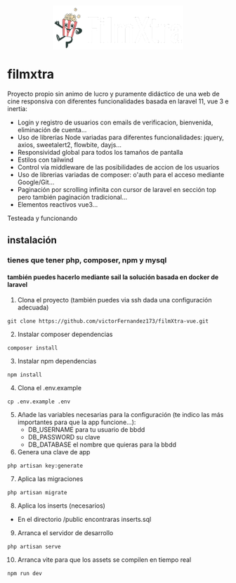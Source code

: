 <p align="center">
    <img align="center" src="https://github.com/victorFernandez173/filmXtra-vue/blob/main/public/images/logo-blanco.png?raw=true" height="100" />
</p>


# filmxtra

Proyecto propio sin animo de lucro y puramente didáctico de una web de cine responsiva con diferentes funcionalidades basada en laravel 11, vue 3 e inertia: 

- Login y registro de usuarios con emails de verificacion, bienvenida, eliminación de cuenta...
- Uso de librerías Node variadas para diferentes funcionalidades: jquery, axios, sweetalert2, flowbite, dayjs...
- Responsividad global para todos los tamaños de pantalla
- Estilos con tailwind
- Control vía middleware de las posibilidades de accion de los usuarios
- Uso de librerias variadas de composer: o'auth para el acceso mediante Google/Git...
- Paginación por scrolling infinita con cursor de laravel en sección top pero también paginación tradicional...
- Elementos reactivos vue3...

Testeada y funcionando


## instalación 
### tienes que tener php, composer, npm y mysql 
#### también puedes hacerlo mediante sail la solución basada en docker de laravel

1. Clona el proyecto (también puedes via ssh dada una configuración adecuada)
```
git clone https://github.com/victorFernandez173/filmXtra-vue.git
```
2. Instalar composer dependencias
```
composer install
```
3. Instalar npm dependencias
```
npm install
```
4. Clona el .env.example
```
cp .env.example .env
```
5. Añade las variables necesarias para la configuración 
(te indico las más importantes para que la app funcione...):
   + DB_USERNAME para tu usuario de bbdd
   + DB_PASSWORD su clave
   + DB_DATABASE el nombre que quieras para la bbdd
7. Genera una clave de app
```
php artisan key:generate
``` 
7. Aplica las migraciones
```
php artisan migrate
``` 
8. Aplica los inserts (necesarios)
+ En el directorio /public encontraras inserts.sql 
9. Arranca el servidor de desarrollo
```
php artisan serve
```
10. Arranca vite para que los assets se compilen en tiempo real
```
npm run dev
```
